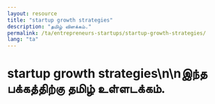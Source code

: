 ```yaml
---
layout: resource
title: "startup growth strategies"
description: "தமிழ் விளக்கம்."
permalink: /ta/entrepreneurs-startups/startup-growth-strategies/
lang: "ta"
---
```


# startup growth strategies\n\nஇந்த பக்கத்திற்கு தமிழ் உள்ளடக்கம்.
